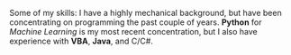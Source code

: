 Some of my skills: 
I have a highly mechanical background, but have been concentrating on programming the past couple of years. **Python** for _Machine Learning_ is my most recent concentration, but I also have experience with **VBA**, **Java**, and C/C#. 
